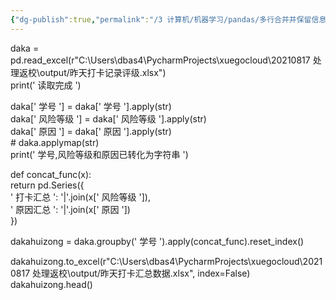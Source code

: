 ```yaml
---
{"dg-publish":true,"permalink":"/3 计算机/机器学习/pandas/多行合并并保留信息/","title":"多行合并并保留信息"}
---
```



daka = pd.read_excel(r"C:\Users\dbas4\PycharmProjects\xuegocloud\20210817 处理返校\output/昨天打卡记录评级.xlsx")  
print(' 读取完成 ')

daka\[' 学号 '\] = daka\[' 学号 '\].apply(str)  
daka\[' 风险等级 '\] = daka\[' 风险等级 '\].apply(str)  
daka\[' 原因 '\] = daka\[' 原因 '\].apply(str)  
\# daka.applymap(str)  
print(' 学号,风险等级和原因已转化为字符串 ')

def concat_func(x):  
return pd.Series({  
' 打卡汇总 ': '\|'.join(x\[' 风险等级 '\]),  
' 原因汇总 ': '\|'.join(x\[' 原因 '\])  
})

dakahuizong = daka.groupby(' 学号 ').apply(concat_func).reset_index()

dakahuizong.to_excel(r"C:\Users\dbas4\PycharmProjects\xuegocloud\20210817 处理返校\output/昨天打卡汇总数据.xlsx", index=False)  
dakahuizong.head()